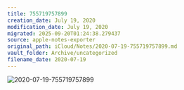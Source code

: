 ```yaml
---
title: 755719757899
creation_date: July 19, 2020
modification_date: July 19, 2020
migrated: 2025-09-20T01:24:38.279437
source: apple-notes-exporter
original_path: iCloud/Notes/2020-07-19-755719757899.md
vault_folder: Archive/uncategorized
filename_date: 2020-07-19
---
```



![2020-07-19-755719757899](images/2020-07-19-755719757899.png)
